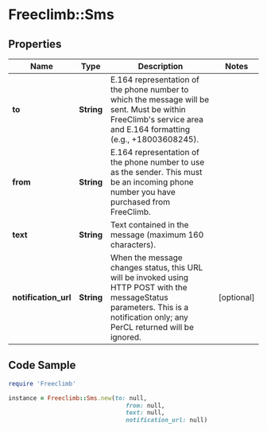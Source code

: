 # Freeclimb::Sms

## Properties

Name | Type | Description | Notes
------------ | ------------- | ------------- | -------------
**to** | **String** | E.164 representation of the phone number to which the message will be sent. Must be within FreeClimb&#39;s service area and E.164 formatting (e.g., +18003608245). | 
**from** | **String** | E.164 representation of the phone number to use as the sender. This must be an incoming phone number you have purchased from FreeClimb. | 
**text** | **String** | Text contained in the message (maximum 160 characters). | 
**notification_url** | **String** | When the message changes status, this URL will be invoked using HTTP POST with the messageStatus parameters. This is a notification only; any PerCL returned will be ignored. | [optional] 

## Code Sample

```ruby
require 'Freeclimb'

instance = Freeclimb::Sms.new(to: null,
                                 from: null,
                                 text: null,
                                 notification_url: null)
```


